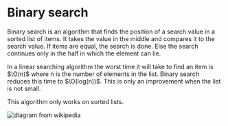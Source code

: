 # Binary search

Binary search is an algorithm that finds the position of a search value in a 
sorted list of items. It takes the value in the middle and compares it to the 
search value. If items are equal, the search is done. Else the search continues
only in the half in which the element can lie. 

In a linear searching algorithm the worst time it will take to find an item is
$\O(n)$ where n is the number of elements in the list. Binary search reduces 
this time to $\O(log(n))$. This is only an improvement when the list is not
small.

This algorithm only works on sorted lists.
 
![diagram from wikipedia](https://upload.wikimedia.org/wikipedia/commons/8/83/Binary_Search_Depiction.svg)
